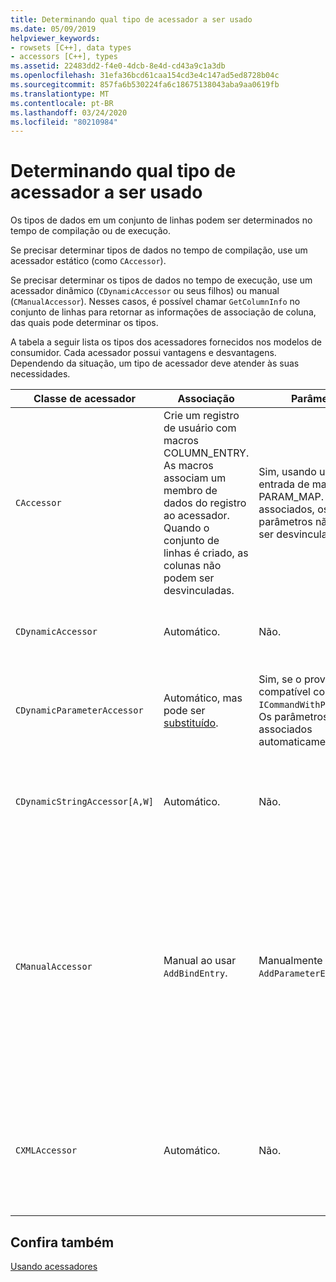 ```yaml
---
title: Determinando qual tipo de acessador a ser usado
ms.date: 05/09/2019
helpviewer_keywords:
- rowsets [C++], data types
- accessors [C++], types
ms.assetid: 22483dd2-f4e0-4dcb-8e4d-cd43a9c1a3db
ms.openlocfilehash: 31efa36bcd61caa154cd3e4c147ad5ed8728b04c
ms.sourcegitcommit: 857fa6b530224fa6c18675138043aba9aa0619fb
ms.translationtype: MT
ms.contentlocale: pt-BR
ms.lasthandoff: 03/24/2020
ms.locfileid: "80210984"
---
```

# <a name="determining-which-type-of-accessor-to-use"></a>Determinando qual tipo de acessador a ser usado

Os tipos de dados em um conjunto de linhas podem ser determinados no tempo de compilação ou de execução.

Se precisar determinar tipos de dados no tempo de compilação, use um acessador estático (como `CAccessor`).

Se precisar determinar os tipos de dados no tempo de execução, use um acessador dinâmico (`CDynamicAccessor` ou seus filhos) ou manual (`CManualAccessor`). Nesses casos, é possível chamar `GetColumnInfo` no conjunto de linhas para retornar as informações de associação de coluna, das quais pode determinar os tipos.

A tabela a seguir lista os tipos dos acessadores fornecidos nos modelos de consumidor. Cada acessador possui vantagens e desvantagens. Dependendo da situação, um tipo de acessador deve atender às suas necessidades.

|Classe de acessador|Associação|Parâmetro|Comentário|
|--------------------|-------------|---------------|-------------|
|`CAccessor`|Crie um registro de usuário com macros COLUMN_ENTRY. As macros associam um membro de dados do registro ao acessador. Quando o conjunto de linhas é criado, as colunas não podem ser desvinculadas.|Sim, usando uma entrada de macro PARAM_MAP. Uma vez associados, os parâmetros não podem ser desvinculados.|Acessador mais rápido devido à pequena quantidade de código.|
|`CDynamicAccessor`|Automático.|Não.|É útil se você não souber o tipo de dados em um conjunto de linhas.|
|`CDynamicParameterAccessor`|Automático, mas pode ser [substituído](../../data/oledb/overriding-a-dynamic-accessor.md).|Sim, se o provedor for compatível com a `ICommandWithParameters`. Os parâmetros são associados automaticamente.|Mais lento do que `CDynamicAccessor`, mas útil para chamar procedimentos armazenados genéricos.|
|`CDynamicStringAccessor[A,W]`|Automático.|Não.|Recupera os dados acessados do armazenamento como dados de cadeia de caracteres.|
|`CManualAccessor`|Manual ao usar `AddBindEntry`.|Manualmente ao usar `AddParameterEntry`.|Rápido; parâmetros e colunas associados apenas uma vez. Você determina o tipo de dados a usar. (Consulte o exemplo de [DBViewer](https://github.com/Microsoft/VCSamples/tree/master/VC2010Samples/ATL/OLEDB/Consumer) para obter um exemplo.) Requer mais código do que `CDynamicAccessor` ou `CAccessor`. É como chamar diretamente o OLE DB.|
|`CXMLAccessor`|Automático.|Não.|Recupera os dados acessados do armazenamento como dados de cadeia de caracteres e os formata como dados marcados com XML.|

## <a name="see-also"></a>Confira também

[Usando acessadores](../../data/oledb/using-accessors.md)
